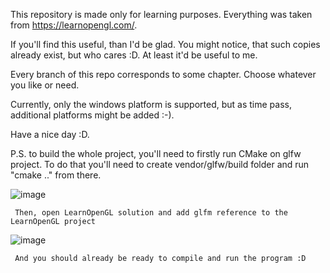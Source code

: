 This repository is made only for learning purposes. Everything was taken from https://learnopengl.com/. 

If you'll find this useful, than I'd be glad. You might notice, that such copies already exist, but who cares :D. At least it'd be useful to me. 

Every branch of this repo corresponds to some chapter. Choose whatever you like or need.


Currently, only the windows platform is supported, but as time pass, additional platforms might be added :-).

Have a nice day :D.

P.S. to build the whole project, you'll need to firstly run CMake on glfw project. To do that you'll need to create vendor/glfw/build folder and run "cmake .." from there.

 ![image](https://github.com/v310r/LearnOpenGL/assets/80487632/213ffa91-64b1-4133-ae1f-164e51295438)

     Then, open LearnOpenGL solution and add glfm reference to the LearnOpenGL project 

![image](https://github.com/v310r/LearnOpenGL/assets/80487632/34be7375-af83-4d8d-8972-0adc764bb01d)

     And you should already be ready to compile and run the program :D
